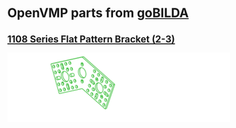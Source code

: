 # OpenVMP parts from [goBILDA](https://www.gobilda.com/)
## [1108 Series Flat Pattern Bracket (2-3)](https://www.gobilda.com/1108-series-flat-pattern-bracket-2-3/)

[<img alt='1108 Series Flat Pattern Bracket (2-3)' src='https://github.com/openvmp/openvmp-models/blob/main/generated_files/parts/gobilda/structure-bracket-flat-2-3.png'/>](https://github.com/openvmp/openvmp-models/blob/main/generated_files/parts/gobilda/structure-bracket-flat-2-3.stl)

